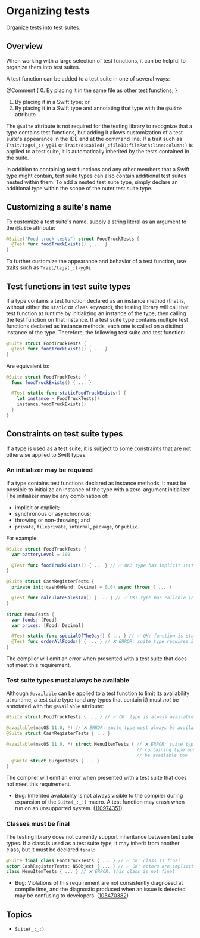 # Organizing tests

<!--
This source file is part of the Swift.org open source project

Copyright (c) 2023 Apple Inc. and the Swift project authors
Licensed under Apache License v2.0 with Runtime Library Exception

See https://swift.org/LICENSE.txt for license information
See https://swift.org/CONTRIBUTORS.txt for Swift project authors
-->

Organize tests into test suites.

## Overview

When working with a large selection of test functions, it can be helpful to
organize them into test suites.

A test function can be added to a test suite in one of several ways:

@Comment { 0. By placing it in the same file as other test functions; }
1. By placing it in a Swift type; or
2. By placing it in a Swift type and annotating that type with the `@Suite`
   attribute.

The `@Suite` attribute is not required for the testing library to recognize that
a type contains test functions, but adding it allows customization of a test
suite's appearance in the IDE and at the command line. If a trait such as
``Trait/tags(_:)-yg0i`` or ``Trait/disabled(_:fileID:filePath:line:column:)``
is applied to a test suite, it is automatically inherited by the tests contained
in the suite.

In addition to containing test functions and any other members that a Swift type
might contain, test suite types can also contain additional test suites nested
within them. To add a nested test suite type, simply declare an additional type
within the scope of the outer test suite type.

## Customizing a suite's name

To customize a test suite's name, supply a string literal as an argument to the
`@Suite` attribute:

```swift
@Suite("Food truck tests") struct FoodTruckTests {
  @Test func foodTruckExists() { ... }
}
```

To further customize the appearance and behavior of a test function, use
 [traits](doc:Traits) such as ``Trait/tags(_:)-yg0i``.

## Test functions in test suite types

If a type contains a test function declared as an instance method (that is,
without either the `static` or `class` keyword), the testing library will call
that test function at runtime by initializing an instance of the type, then
calling the test function on that instance. If a test suite type contains
multiple test functions declared as instance methods, each one is called on a
distinct instance of the type. Therefore, the following test suite and test
function:

```swift
@Suite struct FoodTruckTests {
  @Test func foodTruckExists() { ... }
}
```

Are equivalent to:

```swift
@Suite struct FoodTruckTests {
  func foodTruckExists() { ... }

  @Test static func staticFoodTruckExists() {
    let instance = FoodTruckTests()
    instance.foodTruckExists()
  }
}
```

## Constraints on test suite types

If a type is used as a test suite, it is subject to some constraints that are
not otherwise applied to Swift types.

### An initializer may be required

If a type contains test functions declared as instance methods, it must be
possible to initialize an instance of the type with a zero-argument initializer.
The initializer may be any combination of:

- implicit or explicit;
- synchronous or asynchronous;
- throwing or non-throwing; and
- `private`, `fileprivate`, `internal`, `package`, or `public`.

For example:

```swift
@Suite struct FoodTruckTests {
  var batteryLevel = 100

  @Test func foodTruckExists() { ... } // ✅ OK: type has implicit init()
}

@Suite struct CashRegisterTests {
  private init(cashOnHand: Decimal = 0.0) async throws { ... }

  @Test func calculateSalesTax() { ... } // ✅ OK: type has callable init()
}

struct MenuTests {
  var foods: [Food]
  var prices: [Food: Decimal]

  @Test static func specialOfTheDay() { ... } // ✅ OK: function is static
  @Test func orderAllFoods() { ... } // ❌ ERROR: suite type requires init()
}
```

The compiler will emit an error when presented with a test suite that does not
meet this requirement.

### Test suite types must always be available

Although `@available` can be applied to a test function to limit its
availability at runtime, a test suite type (and any types that contain it) must
_not_ be annotated with the `@available` attribute:

```swift
@Suite struct FoodTruckTests { ... } // ✅ OK: type is always available

@available(macOS 11.0, *) // ❌ ERROR: suite type must always be available
@Suite struct CashRegisterTests { ... }

@available(macOS 11.0, *) struct MenuItemTests { // ❌ ERROR: suite type's
                                                 // containing type must always
                                                 // be available too
  @Suite struct BurgerTests { ... }
}
```

The compiler will emit an error when presented with a test suite that does not
meet this requirement.

- Bug: Inherited availability is not always visible to the compiler during
  expansion of the ``Suite(_:_:)`` macro. A test function may crash when run on
  an unsupported system. ([110974351](rdar://110974351))

### Classes must be final

The testing library does not currently support inheritance between test suite
types. If a class is used as a test suite type, it may inherit from another
class, but it must be declared `final`:

```swift
@Suite final class FoodTruckTests { ... } // ✅ OK: class is final
actor CashRegisterTests: NSObject { ... } // ✅ OK: actors are implicitly final
class MenuItemTests { ... } // ❌ ERROR: this class is not final
```

- Bug: Violations of this requirement are not consistently diagnosed at compile
  time, and the diagnostic produced when an issue is detected may be confusing
  to developers. ([105470382](rdar://105470382))

## Topics

- ``Suite(_:_:)``
